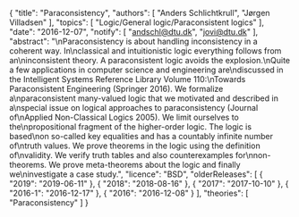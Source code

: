 {
    "title": "Paraconsistency",
    "authors": [
        "Anders Schlichtkrull",
        "Jørgen Villadsen"
    ],
    "topics": [
        "Logic/General logic/Paraconsistent logics"
    ],
    "date": "2016-12-07",
    "notify": [
        "andschl@dtu.dk",
        "jovi@dtu.dk"
    ],
    "abstract": "\nParaconsistency is about handling inconsistency in a coherent way. In\nclassical and intuitionistic logic everything follows from an\ninconsistent theory. A paraconsistent logic avoids the explosion.\nQuite a few applications in computer science and engineering are\ndiscussed in the Intelligent Systems Reference Library Volume 110:\nTowards Paraconsistent Engineering (Springer 2016). We formalize a\nparaconsistent many-valued logic that we motivated and described in a\nspecial issue on logical approaches to paraconsistency (Journal of\nApplied Non-Classical Logics 2005). We limit ourselves to the\npropositional fragment of the higher-order logic. The logic is based\non so-called key equalities and has a countably infinite number of\ntruth values. We prove theorems in the logic using the definition of\nvalidity. We verify truth tables and also counterexamples for\nnon-theorems. We prove meta-theorems about the logic and finally we\ninvestigate a case study.",
    "licence": "BSD",
    "olderReleases": [
        {
            "2019": "2019-06-11"
        },
        {
            "2018": "2018-08-16"
        },
        {
            "2017": "2017-10-10"
        },
        {
            "2016-1": "2016-12-17"
        },
        {
            "2016": "2016-12-08"
        }
    ],
    "theories": [
        "Paraconsistency"
    ]
}